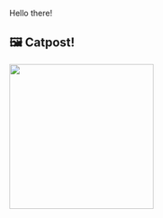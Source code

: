 Hello there!



## 🖼️ Catpost!

<sub>
    <img src="https://cdn2.thecatapi.com/images/m4.jpg" height="256">
</sub>

